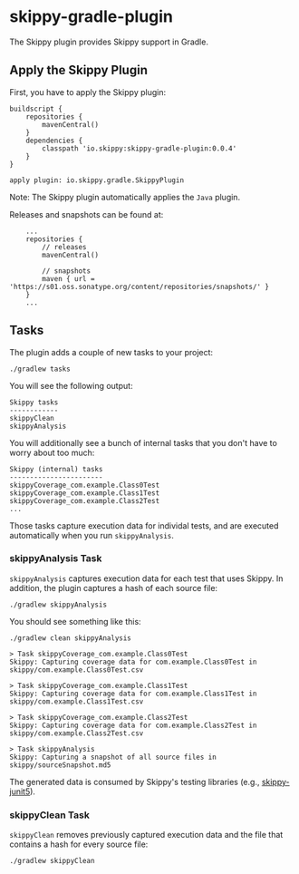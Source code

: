 # skippy-gradle-plugin

The Skippy plugin provides Skippy support in Gradle.

## Apply the Skippy Plugin

First, you have to apply the Skippy plugin:
```
buildscript {
    repositories {
        mavenCentral()
    }
    dependencies {
        classpath 'io.skippy:skippy-gradle-plugin:0.0.4'
    }
}

apply plugin: io.skippy.gradle.SkippyPlugin
```
Note: The Skippy plugin automatically applies the `Java` plugin.

Releases and snapshots can be found at:
```
    ...
    repositories {
        // releases
        mavenCentral()
        
        // snapshots
        maven { url = 'https://s01.oss.sonatype.org/content/repositories/snapshots/' }
    }
    ...
```


## Tasks

The plugin adds a couple of new tasks to your project:
```
./gradlew tasks
```
You will see the following output:
```
Skippy tasks
------------
skippyClean
skippyAnalysis
```

You will additionally see a bunch of internal tasks that you don't have to worry about too much: 
```
Skippy (internal) tasks
-----------------------
skippyCoverage_com.example.Class0Test
skippyCoverage_com.example.Class1Test
skippyCoverage_com.example.Class2Test
...
```

Those tasks capture execution data for individal tests, and are executed automatically when you run `skippyAnalysis`.

### skippyAnalysis Task

`skippyAnalysis` captures execution data for each test that uses Skippy. In addition, the plugin captures a hash of each source 
file:

```
./gradlew skippyAnalysis
```

You should see something like this:

```
./gradlew clean skippyAnalysis                                  

> Task skippyCoverage_com.example.Class0Test
Skippy: Capturing coverage data for com.example.Class0Test in skippy/com.example.Class0Test.csv

> Task skippyCoverage_com.example.Class1Test
Skippy: Capturing coverage data for com.example.Class1Test in skippy/com.example.Class1Test.csv

> Task skippyCoverage_com.example.Class2Test
Skippy: Capturing coverage data for com.example.Class2Test in skippy/com.example.Class2Test.csv

> Task skippyAnalysis
Skippy: Capturing a snapshot of all source files in skippy/sourceSnapshot.md5
```

The generated data is consumed by Skippy's testing libraries (e.g., 
[skippy-junit5](https://github.com/skippy-io/skippy-junit5)).

### skippyClean Task

`skippyClean` removes previously captured execution data and the file that contains a hash for every source file:

```
./gradlew skippyClean
```